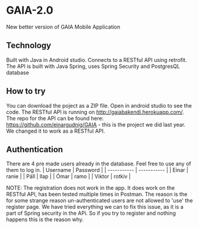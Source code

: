 # GAIA-2.0
New better version of GAIA
Mobile Application

## Technology

Built with Java in Android studio.
Connects to a RESTful API using retrofit.
The API is built with Java Spring, uses Spring Security and PostgresQL database

## How to try

You can download the poject as a ZIP file.
Open in android studio to see the code.
The RESTful API is running on http://gaiabakendi.herokuapp.com/. 
The repo for the API can be found here: https://github.com/einargudnig/GAIA - this is the project we did last year. We changed it to work as a RESTful API.

## Authentication

There are 4 pre made users already in the database. Feel free to use any of them to log in.
| Username    | Password    |
| ----------- | ----------- |
| Einar       | ranie       |
| Páll        | llap        |
| Ómar        | ramo        |
| Viktor      | rotkiv      |

NOTE: The registration does not work in the app. It does work on the RESTful API, has been tested multiple times in Postman. The reason is the for some strange reason un-authenticated users are not allowed to 'use' the register page. We have tried everything we can to fix this issue, as it is a part of Spring security in the APi. So if you try to register and nothing happens this is the reason why.

